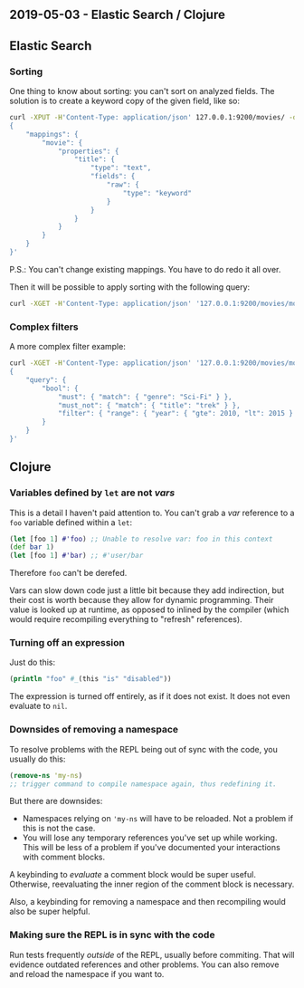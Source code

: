 ## 2019-05-03 - Elastic Search / Clojure

## Elastic Search

### Sorting

One thing to know about sorting: you can't sort on analyzed
fields. The solution is to create a keyword copy of the given field,
like so:

```sh
curl -XPUT -H'Content-Type: application/json' 127.0.0.1:9200/movies/ -d '
{
    "mappings": {
        "movie": {
            "properties": {
                "title": {
                    "type": "text",
                    "fields": {
                        "raw": {
                            "type": "keyword"
                        }
                    }
                }
            }
        }
    }
}'
```

P.S.: You can't change existing mappings. You have to do redo it all over.

Then it will be possible to apply sorting with the following query:

```sh
curl -XGET -H'Content-Type: application/json' '127.0.0.1:9200/movies/movie/_search?sort=title.raw&pretty'
```

### Complex filters

A more complex filter example:

```sh
curl -XGET -H'Content-Type: application/json' '127.0.0.1:9200/movies/movie/_search?pretty' -d'
{
    "query": {
        "bool": {
            "must": { "match": { "genre": "Sci-Fi" } },
            "must_not": { "match": { "title": "trek" } },
            "filter": { "range": { "year": { "gte": 2010, "lt": 2015 } } }
        }
    }
}'
```

## Clojure

### Variables defined by `let` are not _vars_

This is a detail I haven't paid attention to. You can't grab a _var_
reference to a `foo` variable defined within a `let`:

```clj
(let [foo 1] #'foo) ;; Unable to resolve var: foo in this context
(def bar 1)
(let [foo 1] #'bar) ;; #'user/bar
```

Therefore `foo` can't be derefed.

Vars can slow down code just a little bit because they add
indirection, but their cost is worth because they allow for dynamic
programming. Their value is looked up at runtime, as opposed to
inlined by the compiler (which would require recompiling everything
to "refresh" references).

### Turning off an expression

Just do this:

```clj
(println "foo" #_(this "is" "disabled"))
```

The expression is turned off entirely, as if it does not exist. It does
not even evaluate to `nil`.

### Downsides of removing a namespace

To resolve problems with the REPL being out of sync with the code,
you usually do this:


```clj
(remove-ns 'my-ns)
;; trigger command to compile namespace again, thus redefining it.
```

But there are downsides:

- Namespaces relying on `'my-ns` will have to be reloaded. Not a
  problem if this is not the case.
- You will lose any temporary references you've set up while working.
  This will be less of a problem if you've documented your
  interactions with comment blocks.

A keybinding to _evaluate_ a comment block would be super
useful. Otherwise, reevaluating the inner region of the comment block
is necessary.

Also, a keybinding for removing a namespace and then recompiling would
also be super helpful.

### Making sure the REPL is in sync with the code

Run tests frequently _outside_ of the REPL, usually before commiting.
That will evidence outdated references and other problems. You can
also remove and reload the namespace if you want to.
